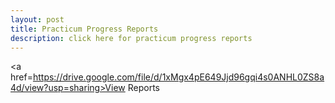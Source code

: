```yaml
---
layout: post
title: Practicum Progress Reports
description: click here for practicum progress reports
---
```


<a href=https://drive.google.com/file/d/1xMgx4pE649Jjd96gqi4s0ANHL0ZS8a4d/view?usp=sharing>View Reports</a>

